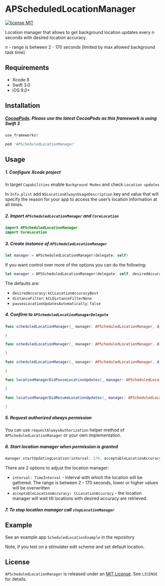 # APScheduledLocationManager
 [![license MIT](https://img.shields.io/cocoapods/l/JSQCoreDataKit.svg)][mitLink]

Location manager that allows to get background location updates every *n* seconds with desired location accuracy.

*n* - range is between 2 - 170 seconds (limited by max allowed background task time)

## Requirements
* Xcode 8
* Swift 3.0
* iOS 9.0+

## Installation

##### [CocoaPods](http://cocoapods.org). Please use the latest CocoaPods as this framework is using Swift 3  

````ruby
use_frameworks!

pod 'APScheduledLocationManager'

````

## Usage
##### 1. Configure Xcode project

In target ````Capabilities```` enable ````Background Modes```` and check ````Location updates````

In ````Info.plist```` add ````NSLocationAlwaysUsageDescription```` key and value that will specify the reason for your app to access the user’s location information at all times.

##### 2. Import `APScheduledLocationManager` and `CoreLocation`

````swift
import APScheduledLocationManager
import CoreLocation
````

##### 3. Create instance of `APScheduledLocationManager`

````swift
let manager = APScheduledLocationManager(delegate: self)
````

If you want control over more of the options you can do the following:
````swift
let manager = APSScheduledLocationManager(delegate: self, desiredAccuracy: kCLLocationAccuracyNearestTenMeters, distanceFilter: kCLDistanceFilterNone, pausesLocationUpdatesAutomatically: true)
````

The defaults are:
- `desiredAccuracy`: `kCLLocationAccuracyBest`
- `distanceFilter`: `kCLDistanceFilterNone`
- `pausesLocationUpdatesAutomatically`: `false`

##### 4. Confirm to ````APScheduledLocationManagerDelegate````

````swift
func scheduledLocationManager(_ manager: APScheduledLocationManager, didFailWithError error: Error){

}

func scheduledLocationManager(_ manager: APScheduledLocationManager, didUpdateLocations locations: [CLLocation]) {

}

func scheduledLocationManager(_ manager: APScheduledLocationManager, didChangeAuthorization status: CLAuthorizationStatus) {

}

func locationManagerDidPauseLocationUpdates(_ manager: APScheduledLocationManager) {

}

func locationManagerDidResumeLocationUpdates(_ manager: APScheduledLocationManager) {

}
````
##### 5. Request authorized always permission

You can use ````requestAlwaysAuthorization```` helper method of ````APScheduledLocationManager```` or your own implementation.



##### 6. Start location manager when permission is granted

````swift
manager.startUpdatingLocation(interval: 170, acceptableLocationAccuracy: 100)
````
There are 2 options to adjust the location manager:

- ````interval: TimeInterval```` - interval with which the location will be gathered. The range is between 2 - 170 seconds, lower or higher values will be overwritten
- ````acceptableLocationAccuracy: CLLocationAccuracy```` - the location manager will wait till locations with desired accuracy are retrieved.


##### 7. To stop location manager call ````stopLocationManager````

## Example

See an example app ````ScheduledLocationExample```` in the repository

Note, if you test on a stimulater edit scheme and set default location.

## License

`APScheduledLocationManager` is released under an [MIT License][mitLink]. See `LICENSE` for details.

[mitLink]:http://opensource.org/licenses/MIT

